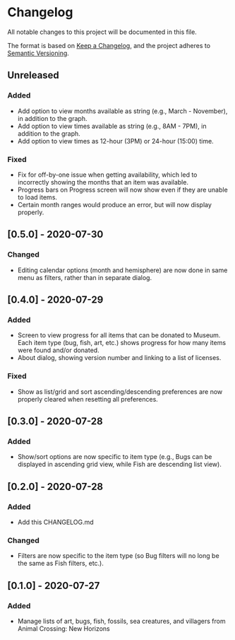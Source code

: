 # Changelog
All notable changes to this project will be documented in this file.

The format is based on [Keep a Changelog](https://keepachangelog.com/en/1.0.0/),
and the project adheres to [Semantic Versioning](https://semver.org/spec/v2.0.0.html).

## Unreleased
### Added
- Add option to view months available as string (e.g., March - November), in addition to the graph.
- Add option to view times available as string (e.g., 8AM - 7PM), in addition to the graph.
- Add option to view times as 12-hour (3PM) or 24-hour (15:00) time.
### Fixed
- Fix for off-by-one issue when getting availability, which led to incorrectly showing the months that an item was available.
- Progress bars on Progress screen will now show even if they are unable to load items.
- Certain month ranges would produce an error, but will now display properly.

## [0.5.0] - 2020-07-30
### Changed
- Editing calendar options (month and hemisphere) are now done in same menu as filters, rather than in separate dialog.

## [0.4.0] - 2020-07-29
### Added
- Screen to view progress for all items that can be donated to Museum. Each item type (bug, fish, art, etc.) shows progress for how many items were found and/or donated.
- About dialog, showing version number and linking to a list of licenses.
### Fixed
- Show as list/grid and sort ascending/descending preferences are now properly cleared when resetting all preferences.

## [0.3.0] - 2020-07-28
### Added
- Show/sort options are now specific to item type (e.g., Bugs can be displayed in ascending grid view, while Fish are descending list view).

## [0.2.0] - 2020-07-28
### Added
- Add this CHANGELOG.md
### Changed
- Filters are now specific to the item type (so Bug filters will no long be the same as Fish filters, etc.).

## [0.1.0] - 2020-07-27
### Added
- Manage lists of art, bugs, fish, fossils, sea creatures, and villagers from Animal Crossing: New Horizons
